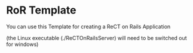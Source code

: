 # RoR Template
You can use this Template for creating a ReCT on Rails Application

(the Linux executable (./ReCTOnRailsServer) will need to be switched out for windows)
